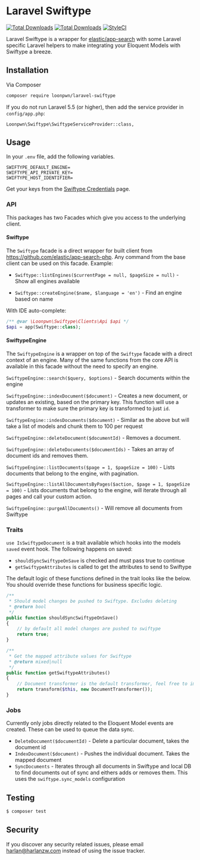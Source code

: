 # Laravel Swiftype

[![Total Downloads](https://img.shields.io/packagist/vpre/loonpwn/laravel-swiftype.svg?style=flat)](https://packagist.org/packages/loonpwn/laravel-swiftype)
[![Total Downloads](https://img.shields.io/packagist/dt/loonpwn/laravel-swiftype.svg?style=flat)](https://packagist.org/packages/loonpwn/laravel-swiftype)
[![StyleCI](https://github.styleci.io/repos/155632347/shield?branch=master)](https://github.styleci.io/repos/155632347)

Laravel Swiftype is a wrapper for [elastic/app-search](https://www.elastic.co/products/app-search) with some Laravel
specific Laravel helpers to make integrating your Eloquent Models with Swiftype a breeze.

## Installation

Via Composer

``` bash
composer require loonpwn/laravel-swiftype
```

If you do not run Laravel 5.5 (or higher), then add the service provider in `config/app.php`:

```
Loonpwn\Swiftype\SwiftypeServiceProvider::class,
```


## Usage

In your `.env` file, add the following variables.
```
SWIFTYPE_DEFAULT_ENGINE=
SWIFTYPE_API_PRIVATE_KEY=
SWIFTYPE_HOST_IDENTIFIER=
```

Get your keys from the [Swiftype Credentials](https://app.swiftype.com/as#/credentials) page.


### API

This packages has two Facades which give you access to the underlying client. 

#### Swiftype

The `Swiftype` facade is a direct wrapper for built client from https://github.com/elastic/app-search-php. Any command
from the base client can be used on this facade. Example:

- `Swiftype::listEngines($currentPage = null, $pageSize = null)` - Show all engines available

- `Swiftype::createEngine($name, $language = 'en')` - Find an engine based on name

With IDE auto-complete:

````php
/** @var \Loonpwn\Swiftype\Clients\Api $api */
$api = app(Swiftype::class);
````

#### SwiftypeEngine

The `SwiftypeEngine` is a wrapper on top of the `Swiftype` facade with a direct context of an engine. Many of the same 
functions from the core API is available in this facade without the need to specify an engine. 

`SwiftypeEngine::search($query, $options)` - Search documents within the engine

`SwiftypeEngine::indexDocument($document)` - Creates a new document, or updates an existing, based on the primary 
key. This function will use a transformer to make sure the primary key is transformed to just `id`. 

`SwiftypeEngine::indesDocuments($document)` - Similar as the above but will take a list of models and chunk them
to 100 per request

`SwiftypeEngine::deleteDocument($documentId)` - Removes a document.

`SwiftypeEngine::deleteDocuments($documentIds)` - Takes an array of document ids and removes them. 

`SwiftypeEngine::listDocuments($page = 1, $pageSize = 100)` - Lists documents that belong to the engine, with pagination.

`SwiftypeEngine::listAllDocumentsByPages($action, $page = 1, $pageSize = 100)` - Lists documents that belong to the engine, 
will iterate through all pages and call your custom action.

`SwiftypeEngine::purgeAllDocuments()` - Will remove all documents from Swiftype


### Traits
 
`use IsSwiftypeDocument` is a trait available which hooks into the models `saved` event hook. The following happens on
saved:
  - `shouldSyncSwiftypeOnSave` is checked and must pass true to continue
  - `getSwiftypeAttributes` is called to get the attributes to send to Swiftype 

The default logic of these functions defined in the trait looks like the below. You should override these functions for 
business specific logic.

```php
/**
 * Should model changes be pushed to Swiftype. Excludes deleting
 * @return bool
 */
public function shouldSyncSwiftypeOnSave()
{
    // by default all model changes are pushed to swiftype
    return true;
}

/**
 * Get the mapped attribute values for Swiftype
 * @return mixed|null
 */
public function getSwiftypeAttributes()
{
    // Document transformer is the default transformer, feel free to implement your own
    return transform($this, new DocumentTransformer());
}
```

### Jobs

Currently only jobs directly related to the Eloquent Model events are created. These can be used to queue the data sync.

- `DeleteDocument($documentId)` - Delete a particular document, takes the document id
- `IndexDocument($document)` - Pushes the individual document. Takes the mapped document 
- `SyncDocuments` - Iterates through all documents in Swiftype and local DB to find documents out of sync and eithers
adds or removes them. This uses the `swiftype.sync_models` configuration


## Testing

``` bash
$ composer test
```

## Security

If you discover any security related issues, please email harlan@harlanzw.com instead of using the issue tracker.

